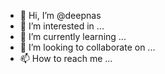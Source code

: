 - 👋 Hi, I’m @deepnas
- 👀 I’m interested in ...
- 🌱 I’m currently learning ...
- 💞️ I’m looking to collaborate on ...
- 📫 How to reach me ...

<!---
deepnas/deepnas is a ✨ special ✨ repository because its `README.md` (this file) appears on your GitHub profile.
You can click the Preview link to take a look at your changes.
--->
